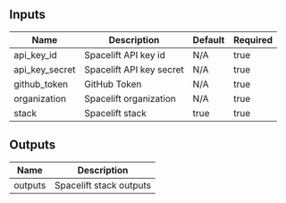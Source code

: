 <!-- markdownlint-disable -->

## Inputs

| Name | Description | Default | Required |
|------|-------------|---------|----------|
| api\_key\_id | Spacelift API key id | N/A | true |
| api\_key\_secret | Spacelift API key secret | N/A | true |
| github\_token | GitHub Token | N/A | true |
| organization | Spacelift organization | N/A | true |
| stack | Spacelift stack | true | true |


## Outputs

| Name | Description |
|------|-------------|
| outputs | Spacelift stack outputs |
<!-- markdownlint-restore -->
